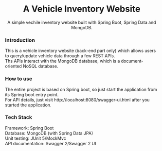   <h1 align="center">A Vehicle Inventory Website</h1>

  <p align="center">
    A simple vechile inventory website built with Spring Boot, Spring Data and MongoDB.

### Introduction
 This is a vehicle inventory website (back-end part only) which allows users to query/update vehicle data through a few REST APIs.  
 Ths APIs interact with the MongoDB database, which is a document-oriented NoSQL database. 


### How to use
  The entire project is based on Spring boot, so just start the application from its Spring boot entry point.  
  For API details, just visit http://localhost:8080/swagger-ui.html after you started the application.

### Tech Stack

  Framework: Spring Boot  
  Database: MongoDB (with Spring Data JPA)  
  Unit testing: JUnit 5/MockMvc  
  API documentation: Swagger 2/Swagger 2 UI  

